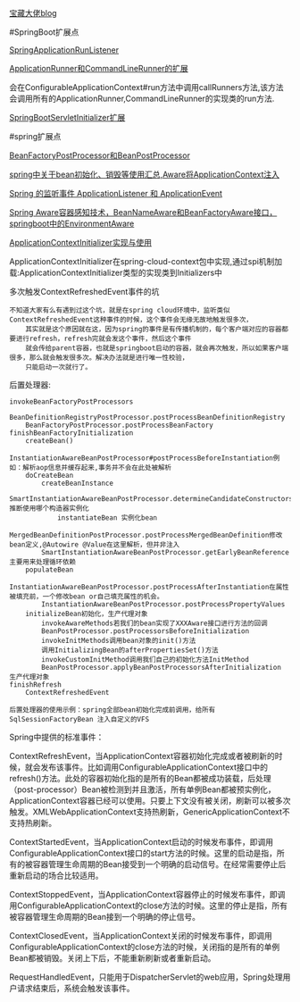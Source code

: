 [宝藏大佬blog](https://www.cnblogs.com/duanxz/tag/)

#SpringBoot扩展点

[SpringApplicationRunListener](https://www.cnblogs.com/duanxz/p/11243271.html)

[ApplicationRunner和CommandLineRunner的扩展](https://www.cnblogs.com/duanxz/p/11251739.html)

会在ConfigurableApplicationContext#run方法中调用callRunners方法,该方法会调用所有的ApplicationRunner,CommandLineRunner的实现类的run方法.

[SpringBootServletInitializer扩展](https://www.cnblogs.com/duanxz/p/11239018.html)


#spring扩展点

[BeanFactoryPostProcessor和BeanPostProcessor](https://www.cnblogs.com/duanxz/p/3750725.html)

[spring中关于bean初始化、销毁等使用汇总,Aware将ApplicationContext注入](https://www.cnblogs.com/duanxz/p/4537195.html)

[Spring 的监听事件 ApplicationListener 和 ApplicationEvent](https://www.cnblogs.com/duanxz/p/3772654.html)

[Spring Aware容器感知技术，BeanNameAware和BeanFactoryAware接口，springboot中的EnvironmentAware](https://www.cnblogs.com/duanxz/p/3724429.html)

[ApplicationContextInitializer实现与使用](https://www.cnblogs.com/duanxz/p/11239291.html)

ApplicationContextInitializer在spring-cloud-context包中实现,通过spi机制加载:ApplicationContextInitializer类型的实现类到Initializers中


多次触发ContextRefreshedEvent事件的坑

    不知道大家有么有遇到过这个坑，就是在spring cloud环境中，监听类似ContextRefreshedEvent这种事件的时候，这个事件会无缘无故地触发很多次，
        其实就是这个原因就在这，因为spring的事件是有传播机制的，每个客户端对应的容器都要进行refresh，refresh完就会发这个事件，然后这个事件
        就会传给parent容器，也就是springboot启动的容器，就会再次触发，所以如果客户端很多，那么就会触发很多次。解决办法就是进行唯一性校验，
        只能启动一次就行了。


后置处理器:

    invokeBeanFactoryPostProcessors
        BeanDefinitionRegistryPostProcessor.postProcessBeanDefinitionRegistry
        BeanFactoryPostProcessor.postProcessBeanFactory
    finishBeanFactoryInitialization
        createBean()
            InstantiationAwareBeanPostProcessor#postProcessBeforeInstantiation例如：解析aop信息并缓存起来,事务并不会在此处被解析
        doCreateBean
            createBeanInstance
                SmartInstantiationAwareBeanPostProcessor.determineCandidateConstructors推断使用哪个构造器实例化
                instantiateBean 实例化bean
            MergedBeanDefinitionPostProcessor.postProcessMergedBeanDefinition修改bean定义,@Autowire @Value在这里解析，但并非注入
            SmartInstantiationAwareBeanPostProcessor.getEarlyBeanReference主要用来处理循环依赖
        populateBean
            InstantiationAwareBeanPostProcessor.postProcessAfterInstantiation在属性被填充前，一个修改bean or自己填充属性的机会。
            InstantiationAwareBeanPostProcessor.postProcessPropertyValues
        initializeBean初始化，生产代理对象
            invokeAwareMethods若我们的bean实现了XXXAware接口进行方法的回调
            BeanPostProcessor.postProcessorsBeforeInitialization
            invokeInitMethods调用bean对象的init()方法
            调用InitializingBean的afterPropertiesSet()方法
            invokeCustomInitMethod调用我们自己的初始化方法InitMethod
            BeanPostProcessor.applyBeanPostProcessorsAfterInitialization 生产代理对象
    finishRefresh
        ContextRefreshedEvent

    后置处理器的使用示例：spring全部bean初始化完成前调用，给所有 SqlSessionFactoryBean 注入自定义的VFS



Spring中提供的标准事件：

ContextRefreshEvent，当ApplicationContext容器初始化完成或者被刷新的时候，就会发布该事件。比如调用ConfigurableApplicationContext接口中的refresh()方法。此处的容器初始化指的是所有的Bean都被成功装载，后处理（post-processor）Bean被检测到并且激活，所有单例Bean都被预实例化，ApplicationContext容器已经可以使用。只要上下文没有被关闭，刷新可以被多次触发。XMLWebApplicationContext支持热刷新，GenericApplicationContext不支持热刷新。

ContextStartedEvent，当ApplicationContext启动的时候发布事件，即调用ConfigurableApplicationContext接口的start方法的时候。这里的启动是指，所有的被容器管理生命周期的Bean接受到一个明确的启动信号。在经常需要停止后重新启动的场合比较适用。

ContextStoppedEvent，当ApplicationContext容器停止的时候发布事件，即调用ConfigurableApplicationContext的close方法的时候。这里的停止是指，所有被容器管理生命周期的Bean接到一个明确的停止信号。

ContextClosedEvent，当ApplicationContext关闭的时候发布事件，即调用ConfigurableApplicationContext的close方法的时候，关闭指的是所有的单例Bean都被销毁。关闭上下后，不能重新刷新或者重新启动。

RequestHandledEvent，只能用于DispatcherServlet的web应用，Spring处理用户请求结束后，系统会触发该事件。
